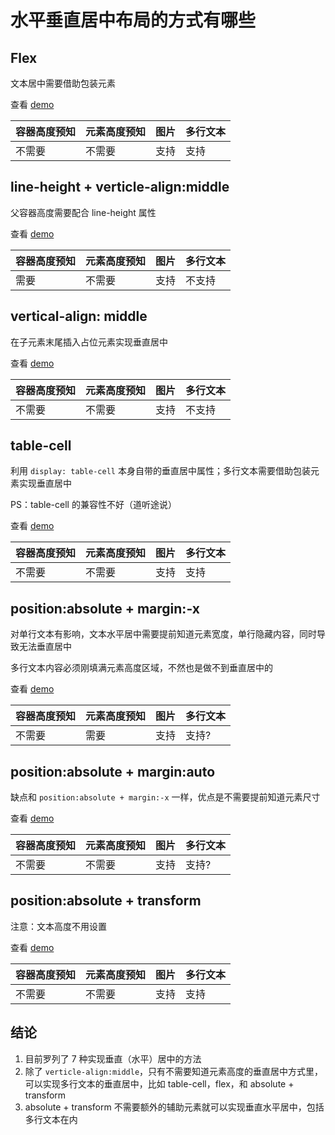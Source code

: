 # 水平垂直居中布局的方式有哪些

## Flex

文本居中需要借助包装元素

查看 [demo](https://tolerance-go.github.io/keep-learning/components-square/?path=/story/水平垂直居中布局的方式有哪些--flex)

| 容器高度预知 | 元素高度预知 | 图片 | 多行文本 |
| ------------ | ------------ | ---- | -------- |
| 不需要       | 不需要       | 支持 | 支持     |

## line-height + verticle-align:middle

父容器高度需要配合 line-height 属性

查看 [demo](https://tolerance-go.github.io/keep-learning/components-square/?path=/story/水平垂直居中布局的方式有哪些--line-height-and-vertical-align)

| 容器高度预知 | 元素高度预知 | 图片 | 多行文本 |
| ------------ | ------------ | ---- | -------- |
| 需要         | 不需要       | 支持 | 不支持   |

## vertical-align: middle

在子元素末尾插入占位元素实现垂直居中

查看 [demo](https://tolerance-go.github.io/keep-learning/components-square/?path=/story/水平垂直居中布局的方式有哪些--vertical-align)

| 容器高度预知 | 元素高度预知 | 图片 | 多行文本 |
| ------------ | ------------ | ---- | -------- |
| 不需要       | 不需要       | 支持 | 不支持   |

## table-cell

利用 `display: table-cell` 本身自带的垂直居中属性；多行文本需要借助包装元素实现垂直居中

PS：table-cell 的兼容性不好（道听途说）

查看 [demo](https://tolerance-go.github.io/keep-learning/components-square/?path=/story/水平垂直居中布局的方式有哪些--table-cell)

| 容器高度预知 | 元素高度预知 | 图片 | 多行文本 |
| ------------ | ------------ | ---- | -------- |
| 不需要       | 不需要       | 支持 | 支持     |

## position:absolute + margin:-x

对单行文本有影响，文本水平居中需要提前知道元素宽度，单行隐藏内容，同时导致无法垂直居中

多行文本内容必须刚填满元素高度区域，不然也是做不到垂直居中的

查看 [demo](https://tolerance-go.github.io/keep-learning/components-square/?path=/story/水平垂直居中布局的方式有哪些--absolute-margin)

| 容器高度预知 | 元素高度预知 | 图片 | 多行文本 |
| ------------ | ------------ | ---- | -------- |
| 不需要       | 需要         | 支持 | 支持?    |

## position:absolute + margin:auto

缺点和 `position:absolute + margin:-x` 一样，优点是不需要提前知道元素尺寸

查看 [demo](https://tolerance-go.github.io/keep-learning/components-square/?path=/story/水平垂直居中布局的方式有哪些--absolute-margin-2)

| 容器高度预知 | 元素高度预知 | 图片 | 多行文本 |
| ------------ | ------------ | ---- | -------- |
| 不需要       | 不需要       | 支持 | 支持?    |

## position:absolute + transform

注意：文本高度不用设置

查看 [demo](https://tolerance-go.github.io/keep-learning/components-square/?path=/story/水平垂直居中布局的方式有哪些--absolute-transform)

| 容器高度预知 | 元素高度预知 | 图片 | 多行文本 |
| ------------ | ------------ | ---- | -------- |
| 不需要       | 不需要       | 支持 | 支持     |

## 结论

1. 目前罗列了 7 种实现垂直（水平）居中的方法
2. 除了 `verticle-align:middle`，只有不需要知道元素高度的垂直居中方式里，可以实现多行文本的垂直居中，比如 table-cell，flex，和 absolute + transform
3. absolute + transform 不需要额外的辅助元素就可以实现垂直水平居中，包括多行文本在内
